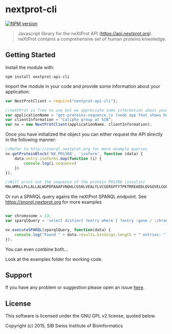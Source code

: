 # nextprot-cli

[![NPM version](http://img.shields.io/npm/v/biojs-rest-nextprot.svg)](https://www.npmjs.org/package/biojs-rest-nextprot) 

> Javascript library for the neXtProt API (https://api.nextprot.org). neXtProt contains a comprehensive set of human proteins knwoledge.

## Getting Started
Install the module with: 
```shell
npm install nextprot-api-cli
```

Import the module in your code and provide some information about your application:
```javascript
var NextProtClient = require("nextprot-api-cli");

//neXtProt is free to use but we appreciate some information about your application and who you are :)
var applicationName = "get-proteins-sequence.js (node app that shows how to query the neXtProt API)";
var clientInformation = "Calipho group at SIB";
var nx = new NextProtClient(applicationName, clientInformation);
```

Once you have initialized the object you can either request the API directly in the following manner:
```javascript
//Refer to http://snorql.nextprot.org for more example queries
nx.getProteinBlock('NX_P01308', 'isoform', function (data) {
    data.entry.isoforms.map(function (i) {
        console.log(i.sequence)
    })
});

//Will print out the sequence of the protein P01308 (insulin)
MALWMRLLPLLALLALWGPDPAAAFVNQHLCGSHLVEALYLVCGERGFFYTPKTRREAEDLQVGQVELGGGPGAGSLQPLALEGSLQKRGIVEQCCTSICSLYQLENYCN
```



Or run a SPARQL query agains the neXtProt SPARQL endpoint. See https://snorql.nextprot.org for more examples
```javascript

var chromosome = 13;
var sparqlQuery = 'select distinct ?entry where { ?entry :gene / :chromosome "'+ chromosome +'"^^xsd:string}'

nx.executeSPARQL(sparqlQuery, function(data) {
	console.log("Found " + data.results.bindings.length + " entries: ");
});

```

You can even combine both...

Look at the examples folder for working code.

## Support

If you have any problem or suggestion please open an issue [here](https://github.com/calipho-sib/biojs-rest-nextprot/issues).

## License 
This software is licensed under the GNU GPL v2 license, quoted below.

Copyright (c) 2015, SIB Swiss Institute of Bioinformatics
